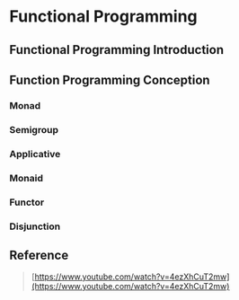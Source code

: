 # Functional Programming

## Functional Programming Introduction



## Function Programming Conception



### Monad



### Semigroup



### Applicative



### Monaid



### Functor



### Disjunction



## Reference

>[https://www.youtube.com/watch?v=4ezXhCuT2mw](https://www.youtube.com/watch?v=4ezXhCuT2mw)